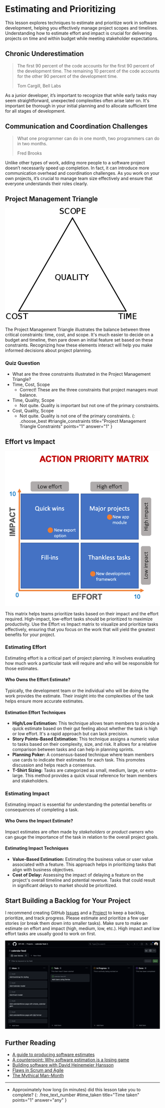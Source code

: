 # Estimating and Prioritizing

This lesson explores techniques to estimate and prioritize work in software development, helping you effectively manage project scopes and timelines. Understanding how to estimate effort and impact is crucial for delivering projects on time and within budget while meeting stakeholder expectations.

## Chronic Underestimation

> The first 90 percent of the code accounts for the first 90 percent of the development time. The remaining 10 percent of the code accounts for the other 90 percent of the development time.
>
> Tom Cargill, Bell Labs

As a junior developer, it’s important to recognize that while early tasks may seem straightforward, unexpected complexities often arise later on. It's important be thorough in your initial planning and to allocate sufficient time for all stages of development.

## Communication and Coordination Challenges

> What one programmer can do in one month, two programmers can do in two months.
>
> Fred Brooks

Unlike other types of work, adding more people to a software project doesn’t necessarily speed up completion. In fact, it can introduce more communication overhead and coordination challenges. As you work on your own projects, it’s crucial to manage team size effectively and ensure that everyone understands their roles clearly.

## Project Management Triangle

![Project Management Triangle](assets/project-triangle.png)

The Project Management Triangle illustrates the balance between three critical constraints: time, cost, and scope. It's much easier to decide on a budget and timeline, then pare down an initial feature set based on these constraints. Recognizing how these elements interact will help you make informed decisions about project planning.

### Quiz Question
- What are the three constraints illustrated in the Project Management Triangle?
- Time, Cost, Scope
  - Correct! These are the three constraints that project managers must balance.
- Time, Quality, Scope
  - Not quite. Quality is important but not one of the primary constraints.
- Cost, Quality, Scope
  - Not quite. Quality is not one of the primary constraints.
{: .choose_best #triangle_constraints title="Project Management Triangle Constraints" points="1" answer="1" }

<!-- TODO: agile vs waterfall -->

## Effort vs Impact

![Effort vs Impact Matrix](assets/action-priority-matrix.webp)

This matrix helps teams prioritize tasks based on their impact and the effort required. High-impact, low-effort tasks should be prioritized to maximize productivity. Use the Effort vs Impact matrix to visualize and prioritize tasks effectively, ensuring that you focus on the work that will yield the greatest benefits for your project.

### Estimating Effort

Estimating effort is a critical part of project planning. It involves evaluating how much work a particular task will require and who will be responsible for those estimates. 

#### Who Owns the Effort Estimate?

Typically, the development team or the individual who will be doing the work provides the estimate. Their insight into the complexities of the task helps ensure more accurate estimates.

#### Estimation Effort Techniques

- **High/Low Estimation:** This technique allows team members to provide a quick estimate based on their gut feeling about whether the task is high or low effort. It's a rapid approach but can lack precision.
- **Story Points-Based Estimation:** This technique assigns a numeric value to tasks based on their complexity, size, and risk. It allows for a relative comparison between tasks and can help in planning sprints.
- **Planning Poker:** A consensus-based technique where team members use cards to indicate their estimates for each task. This promotes discussion and helps reach a consensus.
- **T-Shirt Sizing:** Tasks are categorized as small, medium, large, or extra-large. This method provides a quick visual reference for team members and stakeholders.

### Estimating Impact

Estimating impact is essential for understanding the potential benefits or consequences of completing a task. 

#### Who Owns the Impact Estimate?
Impact estimates are often made by *stakeholders* or *product owners* who can gauge the importance of the task in relation to the overall project goals.
  
#### Estimating Impact Techniques

- **Value-Based Estimation:** Estimating the business value or user value associated with a feature. This approach helps in prioritizing tasks that align with business objectives.
- **Cost of Delay:** Assessing the impact of delaying a feature on the project's overall timeline and potential revenue. Tasks that could result in significant delays to market should be prioritized.

## Start Building a Backlog for Your Project

I recommend creating GitHub [Issues](https://docs.github.com/issues) and a [Project](https://docs.github.com/en/issues/planning-and-tracking-with-projects) to keep a backlog, prioritize, and track progress. Please estimate and prioritize a few user stories (or break them down into smaller tasks). Make sure to make an estimate on effort and impact (high, medium, low, etc.). High impact and low effort tasks are usually good to work on first.

![GitHub Project Example](assets/github-project.png)

## Further Reading

- [A guide to producing software estimates](https://www.atlassian.com/agile/estimation)
- [A counterpoint: Why software estimation is a losing game](https://rclayton.silvrback.com/software-estimation-is-a-losing-game)
- [Building software with David Heinemeier Hansson](https://medium.com/computers-are-hard/computers-are-hard-building-software-with-david-heinemeier-hansson-c9025cdf225e)
- [Flaws in Scrum and Agile](https://pandastrike.com/posts/20150304-agile/)
- [The Mythical Man-Month](https://web.eecs.umich.edu/~weimerw/2018-481/readings/mythical-man-month.pdf)

---

- Approximately how long (in minutes) did this lesson take you to complete?
{: .free_text_number #time_taken title="Time taken" points="1" answer="any" }
